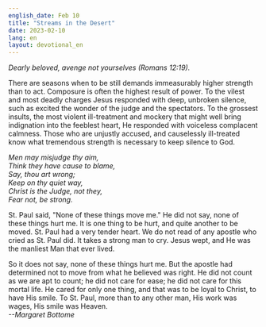 ```yaml
---
english_date: Feb 10
title: "Streams in the Desert"
date: 2023-02-10
lang: en
layout: devotional_en
---
```





<p><e><em>Dearly beloved, avenge not yourselves (</em><em>Romans 12:19</em><em><em>).</em></em></e>

</p>

<p>There are seasons when to be still demands immeasurably higher strength than to act. Composure is often the highest result of power. To the vilest and most deadly charges Jesus responded with deep, unbroken silence, such as excited the wonder of the judge and the spectators. To the grossest insults, the most violent ill-treatment and mockery that might well bring indignation into the feeblest heart, He responded with voiceless complacent calmness. Those who are unjustly accused, and causelessly ill-treated know what tremendous strength is necessary to keep silence to God.

</p>

<p><em>Men may misjudge thy aim,<br/> Think they have cause to blame,<br/> Say, thou art wrong;<br/> Keep on thy quiet way,<br/> Christ is the Judge, not they,<br/> Fear not, be strong.</em>

</p>

<p>St. Paul said, "None of these things move me." He did not say, none of these things hurt me. It is one thing to be hurt, and quite another to be moved. St. Paul had a very tender heart. We do not read of any apostle who cried as St. Paul did. It takes a strong man to cry. Jesus wept, and He was the manliest Man that ever lived.

</p>

<p>So it does not say, none of these things hurt me. But the apostle had determined not to move from what he believed was right. He did not count as we are apt to count; he did not care for ease; he did not care for this mortal life. He cared for only one thing, and that was to be loyal to Christ, to have His smile. To St. Paul, more than to any other man, His work was wages, His smile was Heaven.<br/> <em>--Margaret Bottome</em>

</p>

<p></p>